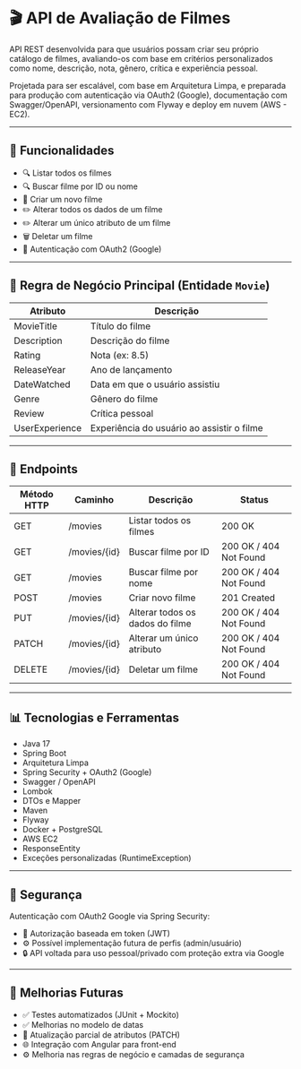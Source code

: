 # 🎬 API de Avaliação de Filmes

API REST desenvolvida para que usuários possam criar seu próprio catálogo de filmes, avaliando-os com base em critérios personalizados como nome, descrição, nota, gênero, crítica e experiência pessoal.

Projetada para ser escalável, com base em Arquitetura Limpa, e preparada para produção com autenticação via OAuth2 (Google), documentação com Swagger/OpenAPI, versionamento com Flyway e deploy em nuvem (AWS - EC2).

---

## 🚀 Funcionalidades

- 🔍 Listar todos os filmes  
- 🔍 Buscar filme por ID ou nome  
- 📝 Criar um novo filme  
- ✏️ Alterar todos os dados de um filme  
- ✏️ Alterar um único atributo de um filme  
- 🗑️ Deletar um filme  
- 🔐 Autenticação com OAuth2 (Google)  

---

## 🧠 Regra de Negócio Principal (Entidade `Movie`)

| Atributo         | Descrição                                  |
|------------------|--------------------------------------------|
| MovieTitle       | Título do filme                            |
| Description      | Descrição do filme                         |
| Rating           | Nota (ex: 8.5)                            |
| ReleaseYear      | Ano de lançamento                         |
| DateWatched      | Data em que o usuário assistiu             |
| Genre            | Gênero do filme                           |
| Review           | Crítica pessoal                           |
| UserExperience   | Experiência do usuário ao assistir o filme |

---

## 📌 Endpoints

| Método HTTP | Caminho                  | Descrição                         | Status                   |
|-------------|--------------------------|----------------------------------|--------------------------|
| GET         | /movies                  | Listar todos os filmes            | 200 OK                   |
| GET         | /movies/{id}             | Buscar filme por ID               | 200 OK / 404 Not Found    |
| GET         | /movies                  | Buscar filme por nome             | 200 OK / 404 Not Found    |
| POST        | /movies                  | Criar novo filme                  | 201 Created              |
| PUT         | /movies/{id}             | Alterar todos os dados do filme  | 200 OK / 404 Not Found    |
| PATCH       | /movies/{id}             | Alterar um único atributo         | 200 OK / 404 Not Found    |
| DELETE      | /movies/{id}             | Deletar um filme                 | 200 OK / 404 Not Found    |

---

## 📊 Tecnologias e Ferramentas

- Java 17  
- Spring Boot  
- Arquitetura Limpa  
- Spring Security + OAuth2 (Google)  
- Swagger / OpenAPI  
- Lombok  
- DTOs e Mapper  
- Maven  
- Flyway  
- Docker + PostgreSQL  
- AWS EC2  
- ResponseEntity  
- Exceções personalizadas (RuntimeException)  

---

## 🔐 Segurança

Autenticação com OAuth2 Google via Spring Security:

- 🔐 Autorização baseada em token (JWT)  
- ⚙️ Possível implementação futura de perfis (admin/usuário)  
- 🔒 API voltada para uso pessoal/privado com proteção extra via Google  

---

## 📅 Melhorias Futuras

- ✅ Testes automatizados (JUnit + Mockito)  
- ✅ Melhorias no modelo de datas  
- 🔄 Atualização parcial de atributos (PATCH)  
- 🌐 Integração com Angular para front-end  
- ⚙️ Melhoria nas regras de negócio e camadas de segurança  
